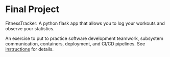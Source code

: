 # Final Project


FitnessTracker: A python flask app that allows you to log your workouts and observe your statistics.

An exercise to put to practice software development teamwork, subsystem communication, containers, deployment, and CI/CD pipelines. See [instructions](./instructions.md) for details.
